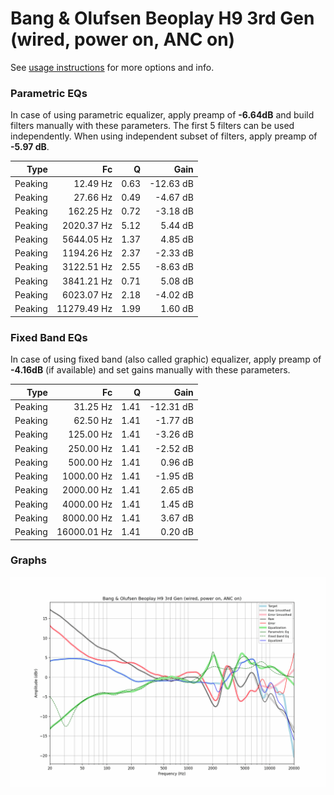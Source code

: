 # Bang & Olufsen Beoplay H9 3rd Gen (wired, power on, ANC on)
See [usage instructions](https://github.com/jaakkopasanen/AutoEq#usage) for more options and info.

### Parametric EQs
In case of using parametric equalizer, apply preamp of **-6.64dB** and build filters manually
with these parameters. The first 5 filters can be used independently.
When using independent subset of filters, apply preamp of **-5.97 dB**.

| Type    | Fc          |    Q | Gain      |
|--------:|------------:|-----:|----------:|
| Peaking | 12.49 Hz    | 0.63 | -12.63 dB |
| Peaking | 27.66 Hz    | 0.49 | -4.67 dB  |
| Peaking | 162.25 Hz   | 0.72 | -3.18 dB  |
| Peaking | 2020.37 Hz  | 5.12 | 5.44 dB   |
| Peaking | 5644.05 Hz  | 1.37 | 4.85 dB   |
| Peaking | 1194.26 Hz  | 2.37 | -2.33 dB  |
| Peaking | 3122.51 Hz  | 2.55 | -8.63 dB  |
| Peaking | 3841.21 Hz  | 0.71 | 5.08 dB   |
| Peaking | 6023.07 Hz  | 2.18 | -4.02 dB  |
| Peaking | 11279.49 Hz | 1.99 | 1.60 dB   |

### Fixed Band EQs
In case of using fixed band (also called graphic) equalizer, apply preamp of **-4.16dB**
(if available) and set gains manually with these parameters.

| Type    | Fc          |    Q | Gain      |
|--------:|------------:|-----:|----------:|
| Peaking | 31.25 Hz    | 1.41 | -12.31 dB |
| Peaking | 62.50 Hz    | 1.41 | -1.77 dB  |
| Peaking | 125.00 Hz   | 1.41 | -3.26 dB  |
| Peaking | 250.00 Hz   | 1.41 | -2.52 dB  |
| Peaking | 500.00 Hz   | 1.41 | 0.96 dB   |
| Peaking | 1000.00 Hz  | 1.41 | -1.95 dB  |
| Peaking | 2000.00 Hz  | 1.41 | 2.65 dB   |
| Peaking | 4000.00 Hz  | 1.41 | 1.45 dB   |
| Peaking | 8000.00 Hz  | 1.41 | 3.67 dB   |
| Peaking | 16000.01 Hz | 1.41 | 0.20 dB   |

### Graphs
![](./Bang%20&%20Olufsen%20Beoplay%20H9%203rd%20Gen%20(wired,%20power%20on,%20ANC%20on).png)